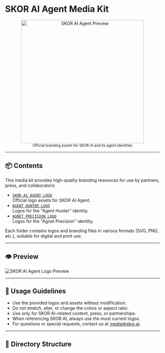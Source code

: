 
# SKOR AI Agent Media Kit

<div align="center">
  <img src="SKOR%20AI%20AGENT%20LOGO/preview.png" alt="SKOR AI Agent Preview" width="400"/>
  <br>
  <sub>Official branding assets for SKOR AI and its agent identities</sub>
</div>

---

## 📦 Contents

This media kit provides high-quality branding resources for use by partners, press, and collaborators:

- [`SKOR AI AGENT LOGO`](./SKOR%20AI%20AGENT%20LOGO/)  
  Official logo assets for SKOR AI Agent.
- [`AGENT HUNTER LOGO`](./AGENT%20HUNTER%20LOGO/)  
  Logos for the "Agent Hunter" identity.
- [`AGNET PRECISION LOGO`](./AGNET%20PRECISION%20LOGO/)  
  Logos for the "Agnet Precision" identity.

Each folder contains logos and branding files in various formats (SVG, PNG, etc.), suitable for digital and print use.

---

## 👁️ Preview

![SKOR AI Agent Logo Preview](./SKOR%20AI%20AGENT%20LOGO/preview.png)

---

## 🚩 Usage Guidelines

- Use the provided logos and assets without modification.  
- Do not stretch, alter, or change the colors or aspect ratio.
- Use only for SKOR AI-related content, press, or partnerships.
- When referencing SKOR AI, always use the most current logos.
- For questions or special requests, contact us at [media@skor.ai](mailto:media@skor.ai).

---

## 📁 Directory Structure
